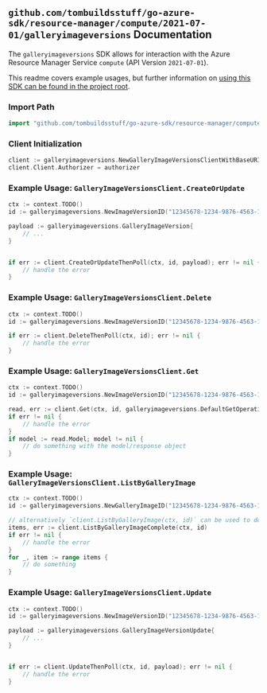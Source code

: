 
## `github.com/tombuildsstuff/go-azure-sdk/resource-manager/compute/2021-07-01/galleryimageversions` Documentation

The `galleryimageversions` SDK allows for interaction with the Azure Resource Manager Service `compute` (API Version `2021-07-01`).

This readme covers example usages, but further information on [using this SDK can be found in the project root](https://github.com/tombuildsstuff/go-azure-sdk/tree/main/docs).

### Import Path

```go
import "github.com/tombuildsstuff/go-azure-sdk/resource-manager/compute/2021-07-01/galleryimageversions"
```


### Client Initialization

```go
client := galleryimageversions.NewGalleryImageVersionsClientWithBaseURI("https://management.azure.com")
client.Client.Authorizer = authorizer
```


### Example Usage: `GalleryImageVersionsClient.CreateOrUpdate`

```go
ctx := context.TODO()
id := galleryimageversions.NewImageVersionID("12345678-1234-9876-4563-123456789012", "example-resource-group", "galleryValue", "imageValue", "versionValue")

payload := galleryimageversions.GalleryImageVersion{
	// ...
}


if err := client.CreateOrUpdateThenPoll(ctx, id, payload); err != nil {
	// handle the error
}
```


### Example Usage: `GalleryImageVersionsClient.Delete`

```go
ctx := context.TODO()
id := galleryimageversions.NewImageVersionID("12345678-1234-9876-4563-123456789012", "example-resource-group", "galleryValue", "imageValue", "versionValue")

if err := client.DeleteThenPoll(ctx, id); err != nil {
	// handle the error
}
```


### Example Usage: `GalleryImageVersionsClient.Get`

```go
ctx := context.TODO()
id := galleryimageversions.NewImageVersionID("12345678-1234-9876-4563-123456789012", "example-resource-group", "galleryValue", "imageValue", "versionValue")

read, err := client.Get(ctx, id, galleryimageversions.DefaultGetOperationOptions())
if err != nil {
	// handle the error
}
if model := read.Model; model != nil {
	// do something with the model/response object
}
```


### Example Usage: `GalleryImageVersionsClient.ListByGalleryImage`

```go
ctx := context.TODO()
id := galleryimageversions.NewGalleryImageID("12345678-1234-9876-4563-123456789012", "example-resource-group", "galleryValue", "imageValue")

// alternatively `client.ListByGalleryImage(ctx, id)` can be used to do batched pagination
items, err := client.ListByGalleryImageComplete(ctx, id)
if err != nil {
	// handle the error
}
for _, item := range items {
	// do something
}
```


### Example Usage: `GalleryImageVersionsClient.Update`

```go
ctx := context.TODO()
id := galleryimageversions.NewImageVersionID("12345678-1234-9876-4563-123456789012", "example-resource-group", "galleryValue", "imageValue", "versionValue")

payload := galleryimageversions.GalleryImageVersionUpdate{
	// ...
}


if err := client.UpdateThenPoll(ctx, id, payload); err != nil {
	// handle the error
}
```
